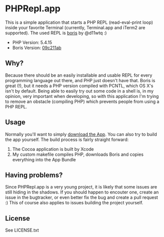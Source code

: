 # PHPRepl.app

This is a simple application that starts a PHP REPL (read-eval-print loop) inside your favorite Terminal (currently, Terminal.app and iTerm2 are supported). The used REPL is [boris](https://github.com/d11wtq/boris) by @d11wtq :)

* PHP Version: 5.4.15
* Boris Version: [09c211ab](https://github.com/d11wtq/boris/commit/09c211ab3a79154f39efce542f737ad08596e63f)


## Why?

Because there should be an easily installable and usable REPL for every programming language out there, and PHP just doesn't have that. Boris is great (!), but it needs a PHP version compiled with PCNTL, which OS X's isn't by default. Being able to easily try out some code in a shell is, in my opinion, very important when developing, so with this application I'm trying to remove an obstacle (compiling PHP) which prevents people from using a PHP REPL.


## Usage

Normally you'll want to simply [download the App](x3ro.de/downloads/PHPRepl.app.v0.1.zip). You can also try to build the app yourself. The build process is fairly straight forward:

1. The Cocoa application is built by Xcode
2. My custom makefile compiles PHP, downloads Boris and copies everything into the App Bundle


## Having problems?

Since PHPRepl.app is a very young project, it is likely that some issues are still hiding in the shadows. If you should happen to encouter one, create an issue in the bugtracker, or even better fix the bug and create a pull request :) This of course also applies to issues building the project yourself.


## License

See LICENSE.txt


